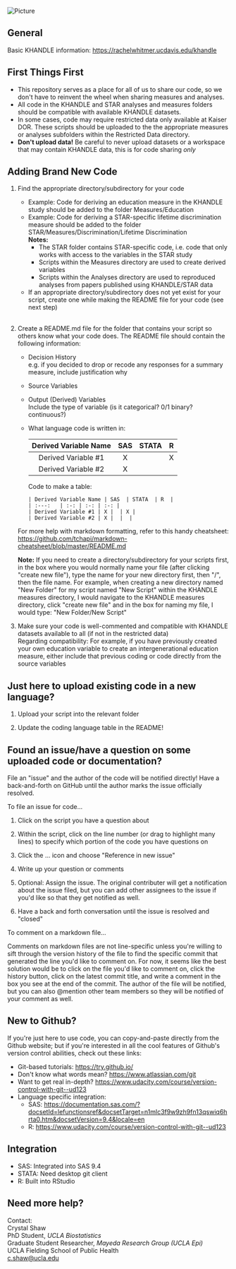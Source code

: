 ![Picture](https://lh3.googleusercontent.com/A6qdMRZqcRQg9ooQl_pAmbKn_dM660Kyljj3gZxa8mSiUGQTwyKO2GEye1u1O1sUWwQhpT-j8pSC1ThT0y7sHLIBrkiSgg8RtmMP4qW_mbBxT9whk1aZzMw_bu1GGNxl5Lg_RINiFXOxGYQanYcgwNIAaO5rAjLWEOVY2CjgRzx90mTqd2dve_btYv648i6DxtSWt7nqakk7f8vGd59UhEb0BleGnKAnFTiXaLkVHbOB64_CZsbnqqh6ttX2-ivV82zTqlQTJ_UxXDk_nALt32ROy-sZU9HBzaspdYNpB7Y66MuG-5elciqRkWFlBAmtxloObkIkHav4ccMMvfP_3BfwlSaR3Wxc6V2eqZ_oFWj3UbvOfaG52FQTD9eGmlIBdjtoRvDoxaFCRlKUS_-7l2MbVsZ3wjkST5Oj46Hm_L3piZEMLUmuZ2xkuvMvaprBwmIgKmhkJ0G6Ii4etvnDPmbdNXw1Qysx2H2lURVRkcAHm9WPZSC9wI_CcnIKIGncNdt-Dd5wRPKMACCW7F0veycjtRHTM8FYPuxnyA7qOaspTT8NjSEZecSPpXNxHk-NIauqbQJ3jJYmBorzI8ha1JNWHC9Y8sRCsxrzWCe3HkBILSxH8d7fixY9PIxDFMNyki_iTebDP2vzTFH7xDMmK8sIof7bI7Lgd1_o4saQ3cMOlZLexBw3PAlFDPG1XXrO29uE3Cea1yHqznd64IOW7m9g1OUra6Ie2wrZs4CzeS0CbXInuQ=w705-h166-no)

## General
Basic KHANDLE information: https://rachelwhitmer.ucdavis.edu/khandle

## First Things First
* This repository serves as a place for all of us to share our code, so we don't have to reinvent the wheel when sharing measures and analyses.
* All code in the KHANDLE and STAR analyses and measures folders should be compatible with available KHANDLE datasets.
* In some cases, code may require restricted data only available at Kaiser DOR. These scripts should be uploaded to the the appropriate measures or analyses subfolders within the Restricted Data directory. 
* **Don't upload data!** Be careful to never upload datasets or a workspace that may contain KHANDLE data, this is for code sharing _only_

## Adding Brand New Code
1. Find the appropriate directory/subdirectory for your code
   * Example:  Code for deriving an education measure in the KHANDLE study should be added to the folder Measures/Education
   * Example:  Code for deriving a STAR-specific lifetime discrimination measure should be added to the folder STAR/Measures/Discrimination/Lifetime Discrimination <br> 
   **Notes:**  
     * The STAR folder contains STAR-specific code, i.e. code that only works with access to the variables in the STAR study
     * Scripts within the Measures directory are used to create derived variables
     * Scripts within the Analyses directory are used to reproduced analyses from papers published using KHANDLE/STAR data
   * If an appropriate directory/subdirectory does not yet exist for your script, create one while making the README file for your code (see next step)
   <br>
2. Create a README.md file for the folder that contains your script so others know what your code does.  The README file should contain the following information: 
   * Decision History<br>
     e.g. if you decided to drop or recode any responses for a summary measure, include justification why
   * Source Variables
   * Output (Derived) Variables<br>
  	  Include the type of variable (is it categorical? 0/1 binary? continuous?)
   * What language code is written in:
     
      | Derived Variable Name | SAS  | STATA  | R  |
      | :---:   | :-: | :-: | :-: |
      | Derived Variable #1 | X |  | X |
      | Derived Variable #2 | X |  |  |
    
      Code to make a table:
      ```
      | Derived Variable Name | SAS  | STATA  | R  |
      | :---:   | :-: | :-: | :-: |
      | Derived Variable #1 | X |  | X |
      | Derived Variable #2 | X |  |  |
  
    For more help with markdown formatting, refer to this handy cheatsheet:  
    https://github.com/tchapi/markdown-cheatsheet/blob/master/README.md
    
    **Note:** If you need to create a directory/subdirectory for your scripts first, in the box where you would normally name your file (after clicking "create new file"), type the name for your new directory first, then "/", then the file name.  For example, when creating a new directory named "New Folder" for my script named "New Script" within the KHANDLE measures directory, I would navigate to the KHANDLE measures directory, click "create new file" and in the box for naming my file, I would type: "New Folder/New Script"

  3. Make sure your code is well-commented and compatible with KHANDLE datasets available to all (if not in the restricted data)<br>
      Regarding compatibility: For example, if you have previously created your own education variable to create an intergenerational education measure, either include that previous coding or code directly from the source variables

## Just here to upload existing code in a new language?
  1. Upload your script into the relevant folder 
  
  2. Update the coding language table in the README!

## Found an issue/have a question on some uploaded code or documentation?
File an "issue" and the author of the code will be notified directly!  Have a back-and-forth on GitHub until the author marks the issue officially resolved.  

To file an issue for code...

  1. Click on the script you have a question about
  
  2. Within the script, click on the line number (or drag to highlight many lines) to specify which portion of the code you have questions on
  
  3. Click the ... icon and choose "Reference in new issue"
  
  4. Write up your question or comments
  
  5. Optional:  Assign the issue.  The original contributer will get a notification about the issue filed, but you can add other assignees to the issue if you'd like so that they get notified as well.
  
  6. Have a back and forth conversation until the issue is resolved and "closed"

To comment on a markdown file...<br> 

Comments on markdown files are not line-specific unless you're willing to sift through the version history of the file to find the specific commit that generated the line you'd like to comment on.  For now, it seems like the best solution would be to click on the file you'd like to comment on, click the history button, click on the latest commit title, and write a comment in the box you see at the end of the commit.  The author of the file will be notified, but you can also @mention other team members so they will be notified of your comment as well.

## New to Github?
If you're just here to use code, you can copy-and-paste directly from the Github website; but if you're interested in all the cool features of Github's version control abilities, check out these links:
* Git-based tutorials: https://try.github.io/
* Don't know what words mean? https://www.atlassian.com/git
* Want to get real in-depth? https://www.udacity.com/course/version-control-with-git--ud123
* Language specific integration:
  * SAS: https://documentation.sas.com/?docsetId=lefunctionsref&docsetTarget=n1mlc3f9w9zh9fn13qswiq6hrta0.htm&docsetVersion=9.4&locale=en
  * R: https://www.udacity.com/course/version-control-with-git--ud123

## Integration
* SAS:  Integrated into SAS 9.4
* STATA:  Need desktop git client
* R:  Built into RStudio

## Need more help?
Contact:<br>
Crystal Shaw<br>
PhD Student, *UCLA Biostatistics*<br>
Graduate Student Researcher, *Mayeda Research Group (UCLA Epi)*<br>
UCLA Fielding School of Public Health<br>
c.shaw@ucla.edu

